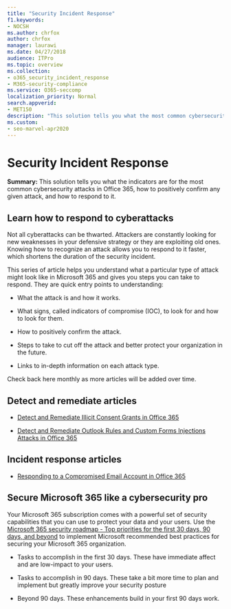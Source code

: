 ```yaml
---
title: "Security Incident Response"
f1.keywords:
- NOCSH
ms.author: chrfox
author: chrfox
manager: laurawi
ms.date: 04/27/2018
audience: ITPro
ms.topic: overview
ms.collection:
- o365_security_incident_response
- M365-security-compliance
ms.service: O365-seccomp
localization_priority: Normal
search.appverid:
- MET150
description: "This solution tells you what the most common cybersecurity attacks might look like in Microsoft 365 and how to respond to them"
ms.custom:
- seo-marvel-apr2020
---
```


# Security Incident Response

 **Summary:** This solution tells you what the indicators are for the most common cybersecurity attacks in Office 365, how to positively confirm any given attack, and how to respond to it.

## Learn how to respond to cyberattacks

Not all cyberattacks can be thwarted. Attackers are constantly looking for new weaknesses in your defensive strategy or they are exploiting old ones. Knowing how to recognize an attack allows you to respond to it faster, which shortens the duration of the security incident.

This series of article helps you understand what a particular type of attack might look like in Microsoft 365 and gives you steps you can take to respond. They are quick entry points to understanding:

- What the attack is and how it works.

- What signs, called indicators of compromise (IOC), to look for and how to look for them.

- How to positively confirm the attack.

- Steps to take to cut off the attack and better protect your organization in the future.

- Links to in-depth information on each attack type.

Check back here monthly as more articles will be added over time.

## Detect and remediate articles

- [Detect and Remediate Illicit Consent Grants in Office 365](detect-and-remediate-illicit-consent-grants.md)

- [Detect and Remediate Outlook Rules and Custom Forms Injections Attacks in Office 365](detect-and-remediate-outlook-rules-forms-attack.md)

## Incident response articles

- [Responding to a Compromised Email Account in Office 365](responding-to-a-compromised-email-account.md)

## Secure Microsoft 365 like a cybersecurity pro

Your Microsoft 365 subscription comes with a powerful set of security capabilities that you can use to protect your data and your users.  Use the [Microsoft 365 security roadmap - Top priorities for the first 30 days, 90 days, and beyond](security-roadmap.md) to implement Microsoft recommended best practices for securing your Microsoft 365 organization.

- Tasks to accomplish in the first 30 days.  These have immediate affect and are low-impact to your users.

- Tasks to accomplish in 90 days. These take a bit more time to plan and implement but greatly improve your security posture

- Beyond 90 days. These enhancements build in your first 90 days work.
